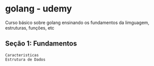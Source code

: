 # golang - udemy

Curso básico sobre golang ensinando os fundamentos da limguagem, estruturas, funções, etc

## Seção 1: Fundamentos

    Caracteristicas
    Estrutura de Dados
    